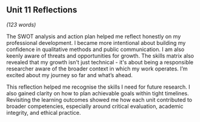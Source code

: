 ## **Unit 11 Reflections**

_(123 words)_

The SWOT analysis and action plan helped me reflect honestly on my professional development. I became more intentional about building my confidence in qualitative methods and public communication. I am also keenly aware of threats and opportunities for growth. The skills matrix also revealed that my growth isn't just technical - it's about being a responsible researcher aware of the broader context in which my work operates. I’m excited about my journey so far and what’s ahead.

This reflection helped me recognise the skills I need for future research. I also gained clarity on how to plan achievable goals within tight timelines. Revisiting the learning outcomes showed me how each unit contributed to broader competencies, especially around critical evaluation, academic integrity, and ethical practice.
